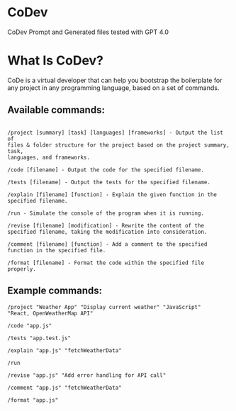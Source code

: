 # CoDev

CoDev Prompt and Generated files tested with GPT 4.0

# What Is CoDev?

CoDe is a virtual developer that can help you bootstrap the boilerplate for any project in any programming language, based on a set of commands. 


## Available commands:

```

/project [summary] [task] [languages] [frameworks] - Output the list of 
files & folder structure for the project based on the project summary, task, 
languages, and frameworks.

/code [filename] - Output the code for the specified filename. 

/tests [filename] - Output the tests for the specified filename.

/explain [filename] [function] - Explain the given function in the 
specified filename.

/run - Simulate the console of the program when it is running.

/revise [filename] [modification] - Rewrite the content of the 
specified filename, taking the modification into consideration.

/comment [filename] [function] - Add a comment to the specified 
function in the specified file.

/format [filename] - Format the code within the specified file properly.
```

## Example commands:

```
/project "Weather App" "Display current weather" "JavaScript" 
"React, OpenWeatherMap API"

/code "app.js"

/tests "app.test.js"

/explain "app.js" "fetchWeatherData"

/run

/revise "app.js" "Add error handling for API call"

/comment "app.js" "fetchWeatherData"

/format "app.js"
```
